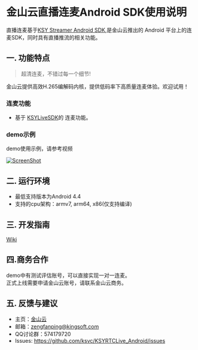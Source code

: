 # 金山云直播连麦Android SDK使用说明
直播连麦基于[KSY Streamer Android SDK](https://github.com/ksvc/KSYStreamer_Android/wiki/Info&Error_Listener),是金山云推出的 Android 平台上的连麦SDK，同时具有直播推流的相关功能。
## 一. 功能特点
> 超清连麦，不错过每一个细节!

金山云提供高效H.265编解码内核，提供低码率下高质量连麦体验。欢迎试用！

### 连麦功能
* 基于 [KSYLiveSDK](https://github.com/ksvc/KSYStreamer_Android)的 连麦功能。

### demo示例

demo使用示例，请参考视频


[![ScreenShot](https://raw.githubusercontent.com/wiki/ksvc/KSYRTCLive_Android/images/androidrtcdemo.png)](http://www.bilibili.com/video/av10327318/)


## 二. 运行环境

* 最低支持版本为Android 4.4 
* 支持的cpu架构：armv7, arm64, x86(仅支持编译)

## 三. 开发指南

[Wiki](https://github.com/ksvc/KSYRTCLive_Android/wiki)


## 四.商务合作
demo中有测试评估账号，可以直接实现一对一连麦。  
正式上线需要申请金山云账号，请联系金山云商务。

## 五. 反馈与建议
- 主页：[金山云](http://www.ksyun.com/)
- 邮箱：<zengfanping@kingsoft.com>
- QQ讨论群：574179720
- Issues: <https://github.com/ksvc/KSYRTCLive_Android/issues>
